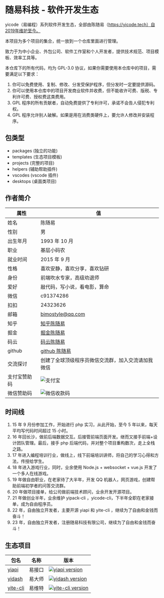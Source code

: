 # 随易科技 - 软件开发生态

yicode（易编程）系列软件开发生态，全部由陈随易（https://yicode.tech）自2019年维护至今。

本项目为多个项目的集合，统一放到一个仓库里面进行管理。

致力于为中小企业、外包公司、软件工作室和个人开发者，提供技术规范、项目模板、效率工具等。

本仓库下的所有代码，均为 GPL-3.0 协议，如果你需要使用本仓库中的项目，需要满足以下要求：

1. 你可以免费使用、复制、修改、分发受保护程序，但分发时一定要提供源码。
2. 你可以使用本仓库中的项目开发商业软件并收费，但不能收许可费、版税、专利许可费、授权费这类费用。
3. GPL 程序的所有贡献者，自动免费提供了专利许可，承诺不会告人侵犯专利权。
4. GPL 程序允许别人破解。如果是用在消费类硬件上，要允许人修改并安装程序。

## 包类型

-   packages (独立的功能)
-   templates (生态项目模板)
-   projects (完整的项目)
-   helpers (辅助帮助插件)
-   vscodes (vscode 插件)
-   desktops (桌面类项目)

## 作者简介

| 属性         | 值                                                           |
| ------------ | ------------------------------------------------------------ |
| 姓名         | 陈随易                                                       |
| 性别         | 男                                                           |
| 出生年月     | 1993 年 10 月                                                |
| 职业         | 基层小码农                                                   |
| 就业时间     | 2015 年 9 月                                                 |
| 性格         | 喜欢安静，喜欢分享，喜欢钻研                                 |
| 身份         | 前端吹水专家，高级劝退师                                     |
| 爱好         | 敲代码，写小说，看电影，算命                                 |
| 微信         | c91374286                                                    |
| 扣扣         | 24323626                                                     |
| 邮箱         | bimostyle@qq.com                                             |
| 知乎         | [知乎陈随易](https://www.zhihu.com/people/chensuiyi)         |
| 掘金         | [掘金陈随易](https://juejin.im/user/1239904846873326)        |
| 码云         | [码云陈随易](https://gitee.com/banshiweichen)                |
| github       | [github 陈随易](https://github.com/chenbimo)                 |
| 交流探讨     | 创建了全球顶级程序员微信交流群，加入交流请加我微信           |
| 支付宝赞助码 | ![支付宝](https://static.chensuiyi.com/alipay-qrcode.png)    |
| 微信赞助码   | ![微信收款码](https://static.chensuiyi.com/wepay-qrcode.png) |

## 时间线

1. 15 年 9 月份参加工作，开始进行 php 实习，从此开始，至今 5 年以来，每天平均写代码时间超过 15 小时。
2. 16 年回长沙，做前后端数据交互。后接管前端页面开发。继而又接手前端+设计团队管理。最后，接手 php 后端代码，并对整个项目重构数次，走上全栈之路。
3. 17 年进入编程培训行业，做线上，线下前端培训讲师，将自己的学习心得和方法，传授给学生。
4. 18 年进入游戏行业，同时，业余使用 Node.js + websocket + vue.js 开发了一个多人在线游戏。
5. 19 年做自由职业，在老家待了大半年，开发 QQ 机器人，网页游戏，创建帮助前端初学者的问答交流群。
6. 20 年做项目接单，给公司做前端技术顾问，业余开发开源项目。
7. 21 年做创业半年，业余维护 yipack-cli ，yicode-cli，下半年全职在老家接单，成为自由程序员。
8. 22 年，自由独立开发者，主要开源 yiapi 和 yite-cli ，继续为了自由和金钱而奋斗！
9. 23 年，自由独立开发者，注册随易科技有限公司，继续为了自由和金钱而奋斗！

## 生态项目

| 包名                          | 名称   | 版本                                                                                                    |
| ----------------------------- | ------ | ------------------------------------------------------------------------------------------------------- |
| [yiapi](packages/yiapi)       | 易接口 | [![yiapi version](https://img.shields.io/npm/v/@yicode/yiapi.svg?label=%20)](https://yicode.tech)       |
| [yidash](packages/yidash)     | 易大师 | [![yidash version](https://img.shields.io/npm/v/@yicode/yidash.svg?label=%20)](https://yicode.tech)     |
| [yite-cli](packages/yite-cli) | 易维特 | [![yite-cli version](https://img.shields.io/npm/v/@yicode/yite-cli.svg?label=%20)](https://yicode.tech) |
